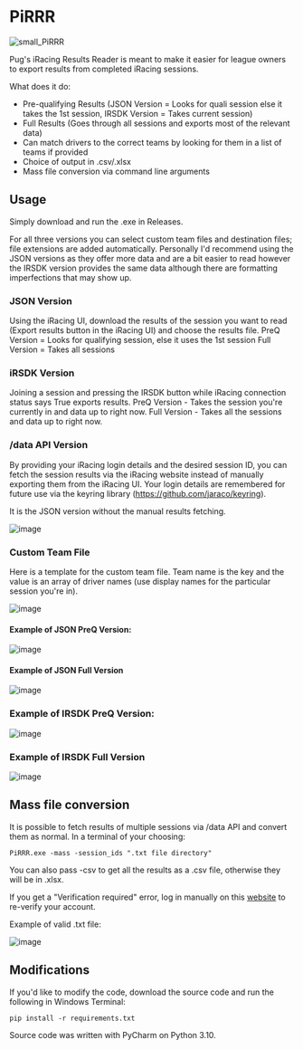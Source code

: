 # PiRRR
![small_PiRRR](https://user-images.githubusercontent.com/46400065/188030123-2c6e3fe4-ec3c-46bd-a4fc-a8844e73b7b5.png)

Pug's iRacing Results Reader is meant to make it easier for league owners to export results from completed iRacing sessions.

What does it do:
- Pre-qualifying Results (JSON Version = Looks for quali session else it takes the 1st session, IRSDK Version = Takes current session)
- Full Results (Goes through all sessions and exports most of the relevant data)
- Can match drivers to the correct teams by looking for them in a list of teams if provided
- Choice of output in .csv/.xlsx
- Mass file conversion via command line arguments

## Usage
Simply download and run the .exe in Releases.

For all three versions you can select custom team files and destination files; file extensions are added automatically.
Personally I'd recommend using the JSON versions as they offer more data and are a bit easier to read however the IRSDK version provides the same
data although there are formatting imperfections that may show up.

### JSON Version
Using the iRacing UI, download the results of the session you want to read (Export results button in the iRacing UI) and choose the results file.
PreQ Version = Looks for qualifying session, else it uses the 1st session
Full Version = Takes all sessions

### iRSDK Version
Joining a session and pressing the IRSDK button while iRacing connection status says True exports results.
PreQ Version - Takes the session you're currently in and data up to right now.
Full Version - Takes all the sessions and data up to right now.

### /data API Version
By providing your iRacing login details and the desired session ID, you can fetch the session results via the iRacing website instead of manually exporting them
from the iRacing UI. Your login details are remembered for future use via the keyring library (https://github.com/jaraco/keyring). 

It is the JSON version without the manual results fetching.

![image](https://user-images.githubusercontent.com/46400065/189555254-3073476e-1c21-4b87-9242-3fc129440c49.png)


### Custom Team File
Here is a template for the custom team file. Team name is the key and the value is an array of driver names (use display names for the particular session you're in).

![image](https://user-images.githubusercontent.com/46400065/187563886-e0408fc4-1763-406f-8bc9-40905bbc6fc4.png)

#### Example of JSON PreQ Version:
![image](https://user-images.githubusercontent.com/46400065/188755581-5fc7d4d3-f810-4072-b1d1-ca56c1c0da4e.png)

#### Example of JSON Full Version
![image](https://user-images.githubusercontent.com/46400065/188755663-484f6abc-f665-4654-bfa6-c41618c154a0.png)

### Example of IRSDK PreQ Version:
![image](https://user-images.githubusercontent.com/46400065/188755753-116521db-97cc-4350-a9b9-7cf691815a94.png)

### Example of IRSDK Full Version
![image](https://user-images.githubusercontent.com/46400065/188338504-ed183b54-c5d8-47e1-a3f6-420f0bf85810.png)

## Mass file conversion
It is possible to fetch results of multiple sessions via /data API and convert them as normal. In a terminal of your choosing:
```
PiRRR.exe -mass -session_ids ".txt file directory" 
```
You can also pass -csv to get all the results as a .csv file, otherwise they will be in .xlsx.

If you get a "Verification required" error, log in manually on this [website](https://members-login.iracing.com) to re-verify your account. 

Example of valid .txt file:

![image](https://user-images.githubusercontent.com/46400065/190933780-fe74a747-c500-4c72-9500-ab71bf6d50f1.png)


## Modifications
If you'd like to modify the code, download the source code and run the following in Windows Terminal:
```
pip install -r requirements.txt
```
Source code was written with PyCharm on Python 3.10.
